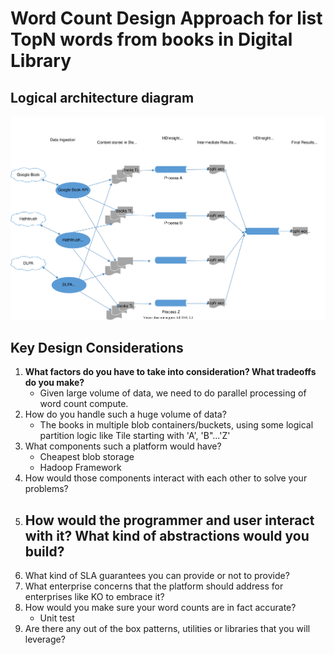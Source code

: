 # Word Count Design Approach for list TopN words from books in Digital Library

## Logical architecture diagram
<img src="./WordCount.svg">

##
## Key Design Considerations

1. **What factors do you have to take into consideration? What tradeoffs do you make?**
	- Given large volume of data, we need to do parallel processing of word count compute.
2. How do you handle such a huge volume of data?
	- The books in multiple blob containers/buckets, using some logical partition logic like Tile starting with 'A', 'B"...'Z' 
3. What components such a platform would have?
	- Cheapest blob storage
	- Hadoop Framework
4. How would those components interact with each other to solve your problems?
5. How would the programmer and user interact with it? What kind of abstractions would you build?
	- 
6. What kind of SLA guarantees you can provide or not to provide?
7. What enterprise concerns that the platform should address for enterprises like KO to embrace it?
8. How would you make sure your word counts are in fact accurate?
	- Unit test 
9. Are there any out of the box patterns, utilities or libraries that you will leverage?
